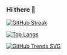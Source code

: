 ### Hi there 👋

[![GitHub Streak](http://github-readme-streak-stats.herokuapp.com?user=atepir&theme=dark&background=000000)](https://git.io/streak-stats)

[![Top Langs](https://github-readme-stats.vercel.app/api/top-langs/?username=atepir&layout=compact&theme=vision-friendly-dark)](/)

[![GitHub Trends SVG](https://api.githubtrends.io/user/svg/atepir/langs)](https://githubtrends.io)
